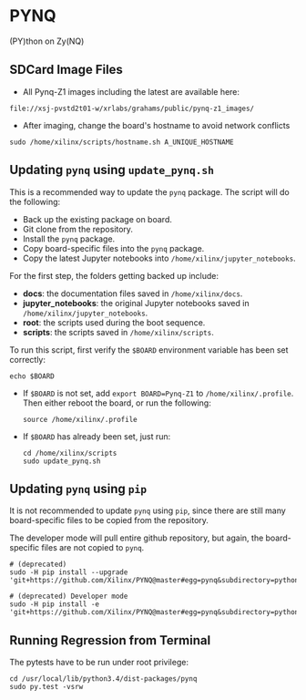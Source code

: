 # PYNQ
(PY)thon on Zy(NQ)


## SDCard Image Files

- All Pynq-Z1 images including the latest are available here: 
```
file://xsj-pvstd2t01-w/xrlabs/grahams/public/pynq-z1_images/
``` 

- After imaging, change the board's hostname to avoid network conflicts
```
sudo /home/xilinx/scripts/hostname.sh A_UNIQUE_HOSTNAME
```


## Updating `pynq` using `update_pynq.sh`

This is a recommended way to update the `pynq` package. The script will do the following:

- Back up the existing package on board.
- Git clone from the repository.
- Install the `pynq` package.
- Copy board-specific files into the `pynq` package.
- Copy the latest Jupyter notebooks into `/home/xilinx/jupyter_notebooks`.

For the first step, the folders getting backed up include:

- **docs**: the documentation files saved in `/home/xilinx/docs`.
- **jupyter_notebooks**: the original Jupyter notebooks saved in `/home/xilinx/jupyter_notebooks`.
- **root**: the scripts used during the boot sequence.
- **scripts**: the scripts saved in `/home/xilinx/scripts`.

To run this script, first verify the `$BOARD` environment variable has been set correctly:
```
echo $BOARD
```

* If `$BOARD` is not set, add `export BOARD=Pynq-Z1` to `/home/xilinx/.profile`.
Then either reboot the board, or run the following:

	```
	source /home/xilinx/.profile
	```

* If `$BOARD` has already been set, just run:
	```
	cd /home/xilinx/scripts
	sudo update_pynq.sh
	```

## Updating `pynq` using `pip` 

It is not recommended to update `pynq` using `pip`, since there are still many board-specific files to be copied from the repository.

The developer mode will pull entire github repository, but again, the board-specific files are not copied to `pynq`.

```
# (deprecated)
sudo -H pip install --upgrade 'git+https://github.com/Xilinx/PYNQ@master#egg=pynq&subdirectory=python'

# (deprecated) Developer mode
sudo -H pip install -e 'git+https://github.com/Xilinx/PYNQ@master#egg=pynq&subdirectory=python'
```

## Running Regression from Terminal

The pytests have to be run under root privilege:

```
cd /usr/local/lib/python3.4/dist-packages/pynq
sudo py.test -vsrw
```
